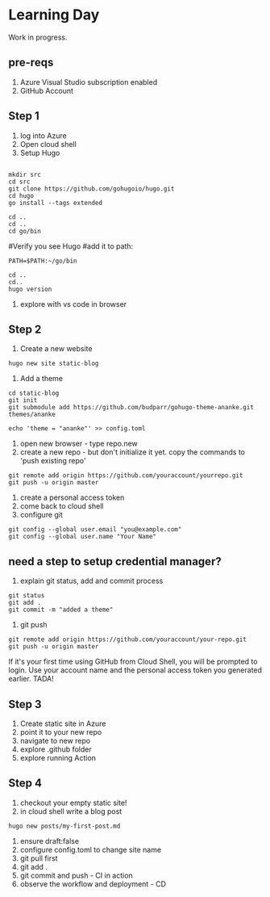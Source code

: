 # Learning Day 

Work in progress.

## pre-reqs

1. Azure Visual Studio subscription enabled
1. GitHub Account

## Step 1

1. log into Azure
1. Open cloud shell
1. Setup Hugo
```

mkdir src
cd src
git clone https://github.com/gohugoio/hugo.git
cd hugo
go install --tags extended
```
```
cd ..
cd ..
cd go/bin
```
#Verify you see Hugo
#add it to path:
```
PATH=$PATH:~/go/bin
```
```
cd ..
cd..
hugo version
```
1. explore with vs code in browser

## Step 2

1. Create a new website
```
hugo new site static-blog
```

1. Add a theme
```
cd static-blog
git init
git submodule add https://github.com/budparr/gohugo-theme-ananke.git themes/ananke
```
```
echo 'theme = "ananke"' >> config.toml
```

1. open new browser - type repo.new
1. create a new repo - but don't initialize it yet. copy the commands to 'push existing repo'

```
git remote add origin https://github.com/youraccount/yourrepo.git
git push -u origin master
```
1. create a personal access token
1. come back to cloud shell
1. configure git
```
git config --global user.email "you@example.com"
git config --global user.name "Your Name"
```

## need a step to setup credential manager?

1. explain git status, add and commit process
```
git status
git add .
git commit -m "added a theme"
```

1. git push

```
git remote add origin https://github.com/youraccount/your-repo.git
git push -u origin master
```
If it's your first time using GitHub from Cloud Shell, you will be prompted to login. Use your account name and the personal access token you generated earlier.
TADA!

## Step 3

1. Create static site in Azure
1. point it to your new repo
1. navigate to new repo
1. explore .github folder 
1. explore running Action

## Step 4 

1. checkout your empty static site!
1. in cloud shell write a blog post
```
hugo new posts/my-first-post.md
```
1. ensure draft:false
1. configure config.toml to change site name
1. git pull first
1. git add .
1. git commit and push - CI in action
1. observe the workflow and deployment - CD

